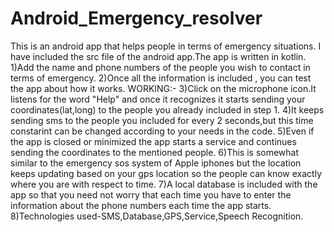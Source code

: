 # Android_Emergency_resolver
This is an android app that helps people in terms of emergency situations.
I have included the src file of the android app.The app is written in kotlin.
1)Add the name and phone numbers of the people you wish to contact in terms of emergency.
2)Once all the information is included , you can test the app about how it works.
WORKING:-
3)Click on the microphone icon.It listens for the word "Help" and once it recognizes it starts sending your coordinates(lat,long) to the people you already included in step 1.
4)It keeps sending sms to the people you included for every 2 seconds,but this time constarint can be changed according to your needs in the code.
5)Even if the app is closed or minimized the app starts a service and continues sending the coordinates to the mentioned people.
6)This is somewhat similar to the emergency sos system of Apple iphones but the location keeps updating based on your gps location so the people can know exactly where you are with respect to time.
7)A local database is included with the app so that you need not worry that each time you have to enter the information about the phone numbers each time the app starts.
8)Technologies used-SMS,Database,GPS,Service,Speech Recognition.
